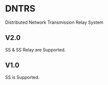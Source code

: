 # DNTRS

Distributed Network Transmission Relay System

## V2.0
SS & SS Relay are Supported.

## V1.0
SS is Supported.